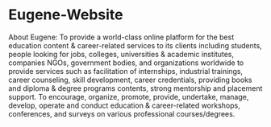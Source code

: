 # Eugene-Website
About Eugene: To provide a world-class online platform for the best education content &amp; career-related services to its clients including students, people looking for jobs, colleges, universities &amp; academic institutes, companies NGOs, government bodies, and organizations worldwide to provide services such as facilitation of internships, industrial trainings, career counseling, skill development, career credentials, providing books and diploma &amp; degree programs contents, strong mentorship and placement support.  To encourage, organize, promote, provide, undertake, manage, develop, operate and conduct education &amp; career-related workshops, conferences, and surveys on various professional courses/degrees.
